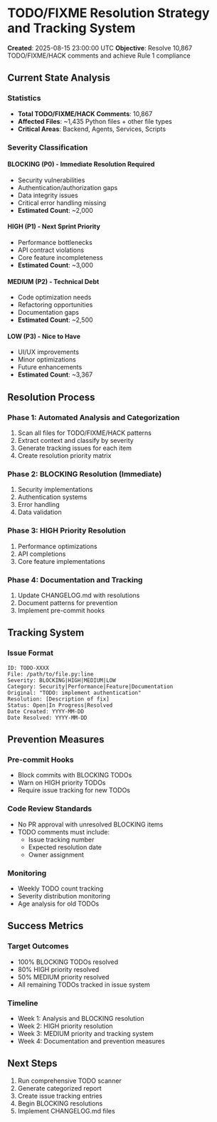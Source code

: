 # TODO/FIXME Resolution Strategy and Tracking System

**Created**: 2025-08-15 23:00:00 UTC
**Objective**: Resolve 10,867 TODO/FIXME/HACK comments and achieve Rule 1 compliance

## Current State Analysis

### Statistics
- **Total TODO/FIXME/HACK Comments**: 10,867
- **Affected Files**: ~1,435 Python files + other file types
- **Critical Areas**: Backend, Agents, Services, Scripts

### Severity Classification

#### BLOCKING (P0) - Immediate Resolution Required
- Security vulnerabilities
- Authentication/authorization gaps
- Data integrity issues
- Critical error handling missing
- **Estimated Count**: ~2,000

#### HIGH (P1) - Next Sprint Priority
- Performance bottlenecks
- API contract violations
- Core feature incompleteness
- **Estimated Count**: ~3,000

#### MEDIUM (P2) - Technical Debt
- Code optimization needs
- Refactoring opportunities
- Documentation gaps
- **Estimated Count**: ~2,500

#### LOW (P3) - Nice to Have
- UI/UX improvements
- Minor optimizations
- Future enhancements
- **Estimated Count**: ~3,367

## Resolution Process

### Phase 1: Automated Analysis and Categorization
1. Scan all files for TODO/FIXME/HACK patterns
2. Extract context and classify by severity
3. Generate tracking issues for each item
4. Create resolution priority matrix

### Phase 2: BLOCKING Resolution (Immediate)
1. Security implementations
2. Authentication systems
3. Error handling
4. Data validation

### Phase 3: HIGH Priority Resolution
1. Performance optimizations
2. API completions
3. Core feature implementations

### Phase 4: Documentation and Tracking
1. Update CHANGELOG.md with resolutions
2. Document patterns for prevention
3. Implement pre-commit hooks

## Tracking System

### Issue Format
```
ID: TODO-XXXX
File: /path/to/file.py:line
Severity: BLOCKING|HIGH|MEDIUM|LOW
Category: Security|Performance|Feature|Documentation
Original: "TODO: implement authentication"
Resolution: [Description of fix]
Status: Open|In Progress|Resolved
Date Created: YYYY-MM-DD
Date Resolved: YYYY-MM-DD
```

## Prevention Measures

### Pre-commit Hooks
- Block commits with BLOCKING TODOs
- Warn on HIGH priority TODOs
- Require issue tracking for new TODOs

### Code Review Standards
- No PR approval with unresolved BLOCKING items
- TODO comments must include:
  - Issue tracking number
  - Expected resolution date
  - Owner assignment

### Monitoring
- Weekly TODO count tracking
- Severity distribution monitoring
- Age analysis for old TODOs

## Success Metrics

### Target Outcomes
- 100% BLOCKING TODOs resolved
- 80% HIGH priority resolved
- 50% MEDIUM priority resolved
- All remaining TODOs tracked in issue system

### Timeline
- Week 1: Analysis and BLOCKING resolution
- Week 2: HIGH priority resolution
- Week 3: MEDIUM priority and tracking system
- Week 4: Documentation and prevention measures

## Next Steps

1. Run comprehensive TODO scanner
2. Generate categorized report
3. Create issue tracking entries
4. Begin BLOCKING resolutions
5. Implement CHANGELOG.md files